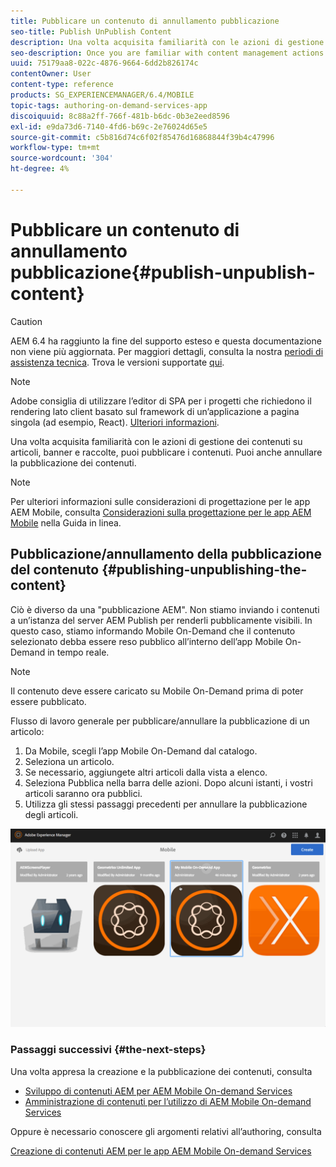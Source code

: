```yaml
---
title: Pubblicare un contenuto di annullamento pubblicazione
seo-title: Publish UnPublish Content
description: Una volta acquisita familiarità con le azioni di gestione dei contenuti su articoli, banner e raccolte, segui questa pagina per scoprire come pubblicare i contenuti. Puoi anche annullare la pubblicazione dei contenuti.
seo-description: Once you are familiar with content management actions on articles, banners, and collections, follow this page to learn about how you can publish your content. Also you can unpublish your content.
uuid: 75179aa8-022c-4876-9664-6dd2b826174c
contentOwner: User
content-type: reference
products: SG_EXPERIENCEMANAGER/6.4/MOBILE
topic-tags: authoring-on-demand-services-app
discoiquuid: 8c88a2ff-766f-481b-b6dc-0b3e2eed8596
exl-id: e9da73d6-7140-4fd6-b69c-2e76024d65e5
source-git-commit: c5b816d74c6f02f85476d16868844f39b4c47996
workflow-type: tm+mt
source-wordcount: '304'
ht-degree: 4%

---
```


# Pubblicare un contenuto di annullamento pubblicazione{#publish-unpublish-content}

>[!CAUTION]
>
>AEM 6.4 ha raggiunto la fine del supporto esteso e questa documentazione non viene più aggiornata. Per maggiori dettagli, consulta la nostra [periodi di assistenza tecnica](https://helpx.adobe.com/it/support/programs/eol-matrix.html). Trova le versioni supportate [qui](https://experienceleague.adobe.com/docs/).

>[!NOTE]
>
>Adobe consiglia di utilizzare l’editor di SPA per i progetti che richiedono il rendering lato client basato sul framework di un’applicazione a pagina singola (ad esempio, React). [Ulteriori informazioni](/help/sites-developing/spa-overview.md).

Una volta acquisita familiarità con le azioni di gestione dei contenuti su articoli, banner e raccolte, puoi pubblicare i contenuti. Puoi anche annullare la pubblicazione dei contenuti.

>[!NOTE]
>
>Per ulteriori informazioni sulle considerazioni di progettazione per le app AEM Mobile, consulta [Considerazioni sulla progettazione per le app AEM Mobile](https://helpx.adobe.com/digital-publishing-solution/help/design-app.html) nella Guida in linea.

## Pubblicazione/annullamento della pubblicazione del contenuto {#publishing-unpublishing-the-content}

Ciò è diverso da una &quot;pubblicazione AEM&quot;. Non stiamo inviando i contenuti a un’istanza del server AEM Publish per renderli pubblicamente visibili. In questo caso, stiamo informando Mobile On-Demand che il contenuto selezionato debba essere reso pubblico all’interno dell’app Mobile On-Demand in tempo reale.

>[!NOTE]
>
>Il contenuto deve essere caricato su Mobile On-Demand prima di poter essere pubblicato.

Flusso di lavoro generale per pubblicare/annullare la pubblicazione di un articolo:

1. Da Mobile, scegli l’app Mobile On-Demand dal catalogo.
1. Seleziona un articolo.
1. Se necessario, aggiungete altri articoli dalla vista a elenco.
1. Seleziona Pubblica nella barra delle azioni. Dopo alcuni istanti, i vostri articoli saranno ora pubblici.
1. Utilizza gli stessi passaggi precedenti per annullare la pubblicazione degli articoli.

<!-- FAIL >>[!NOTE]
>
>Generally, you should preflight before publishing. See [Previewing with Preflight](/content/docs/en/aem/6-3/administer/mobile-apps/aem-mobile/previewing-with-preflight-on-demand-services.md) for more details.-->

![chlimage_1-9](assets/chlimage_1-9.gif)

### Passaggi successivi {#the-next-steps}

Una volta appresa la creazione e la pubblicazione dei contenuti, consulta

* [Sviluppo di contenuti AEM per AEM Mobile On-demand Services](/help/mobile/aem-mobile-on-demand.md)
* [Amministrazione di contenuti per l’utilizzo di AEM Mobile On-demand Services](/help/mobile/aem-mobile.md)

Oppure è necessario conoscere gli argomenti relativi all’authoring, consulta

[Creazione di contenuti AEM per le app AEM Mobile On-demand Services](/help/mobile/mobile-apps-ondemand.md)
